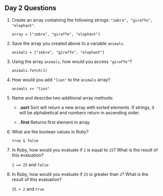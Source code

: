 ## Day 2 Questions

1. Create an array containing the following strings: `"zebra", "giraffe", "elephant"`.

   `array = ["zebra", "giraffe", "elephant"]`

1. Save the array you created above to a variable `animals`.

   `animals = ["zebra", "giraffe", "elephant"]`

1. Using the array `animals`, how would you access `"giraffe"`?

   `animals.fetch(1)`

1. How would you add `"lion"` to the `animals` array?

   `animals << "lion"`

1. Name and describe two additional array methods:

   - **.sort** Sort will return a new array with sorted elements. If strings, it will be alphabetical and numbers return in ascending order.

   - **.first** Returns first element in array.

1. What are the boolean values in Ruby?

   `true & false`

1. In Ruby, how would you evaluate if `2` is equal to `25`? What is the result of this evaluation?

   `2 == 25` and `false`

1. In Ruby, how would you evaluate if `25` is greater than `2`? What is the result of this evaluation?

   `25 > 2` and `true`
